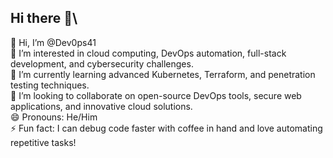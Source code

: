 ## Hi there 👋\
👋 Hi, I’m @Dev0ps41\
👀 I’m interested in cloud computing, DevOps automation, full-stack development, and cybersecurity challenges.\
🌱 I’m currently learning advanced Kubernetes, Terraform, and penetration testing techniques.\
💞️ I’m looking to collaborate on open-source DevOps tools, secure web applications, and innovative cloud solutions.\
😄 Pronouns: He/Him\
⚡ Fun fact: I can debug code faster with coffee in hand and love automating repetitive tasks!









